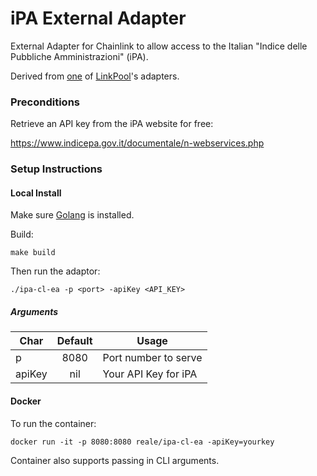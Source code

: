 # iPA External Adapter

External Adapter for Chainlink to allow access to the Italian "Indice delle Pubbliche Amministrazioni" (iPA).

Derived from [one](https://github.com/linkpoolio/alpha-vantage-cl-ea) of [LinkPool](https://linkpool.io/)'s adapters.

### Preconditions

Retrieve an API key from the iPA website for free:

https://www.indicepa.gov.it/documentale/n-webservices.php

### Setup Instructions

#### Local Install
Make sure [Golang](https://golang.org/pkg/) is installed.

Build:
```
make build
```

Then run the adaptor:
```
./ipa-cl-ea -p <port> -apiKey <API_KEY>
```

##### Arguments

| Char   | Default  | Usage |
| ------ |:--------:| ----- |
| p      | 8080     | Port number to serve |
| apiKey | nil      | Your API Key for iPA |

#### Docker
To run the container:
```
docker run -it -p 8080:8080 reale/ipa-cl-ea -apiKey=yourkey
```

Container also supports passing in CLI arguments.
